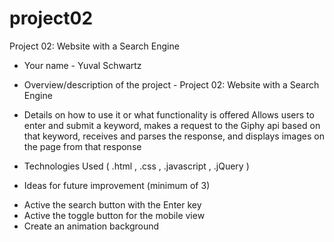 # project02
Project 02: Website with a Search Engine

* Your name - 
Yuval Schwartz

* Overview/description of the project - 
Project 02: Website with a Search Engine

* Details on how to use it or what functionality is offered
Allows users to enter and submit a keyword, makes a request to the Giphy api based on that keyword, receives and parses the response, 
and displays images on the page from that response

* Technologies Used 
( .html , .css , .javascript , .jQuery )

* Ideas for future improvement (minimum of 3)
- Active the search button with the Enter key
- Active the toggle button for the mobile view 
- Create an animation background
